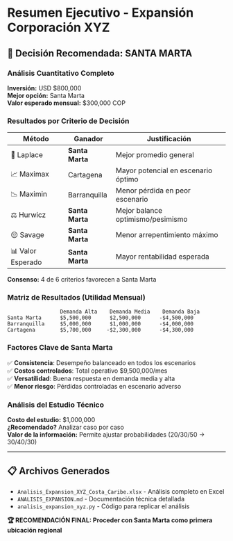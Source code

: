 # Resumen Ejecutivo - Expansión Corporación XYZ

## 🎯 Decisión Recomendada: SANTA MARTA

### Análisis Cuantitativo Completo

**Inversión:** USD $800,000  
**Mejor opción:** Santa Marta  
**Valor esperado mensual:** $300,000 COP  

### Resultados por Criterio de Decisión

| Método | Ganador | Justificación |
|--------|---------|---------------|
| 🎲 Laplace | **Santa Marta** | Mejor promedio general |
| 📈 Maximax | Cartagena | Mayor potencial en escenario óptimo |
| 📉 Maximin | Barranquilla | Menor pérdida en peor escenario |
| ⚖️ Hurwicz | **Santa Marta** | Mejor balance optimismo/pesimismo |
| 😔 Savage | **Santa Marta** | Menor arrepentimiento máximo |
| 📊 Valor Esperado | **Santa Marta** | Mayor rentabilidad esperada |

**Consenso:** 4 de 6 criterios favorecen a Santa Marta

### Matriz de Resultados (Utilidad Mensual)

```
                 Demanda Alta    Demanda Media    Demanda Baja
Santa Marta      $5,500,000      $2,500,000      -$4,500,000
Barranquilla     $5,000,000      $1,000,000      -$4,000,000
Cartagena        $5,700,000     -$2,300,000      -$4,300,000
```

### Factores Clave de Santa Marta

✅ **Consistencia**: Desempeño balanceado en todos los escenarios  
✅ **Costos controlados**: Total operativo $9,500,000/mes  
✅ **Versatilidad**: Buena respuesta en demanda media y alta  
✅ **Menor riesgo**: Pérdidas controladas en escenario adverso  

### Análisis del Estudio Técnico

**Costo del estudio:** $1,000,000  
**¿Recomendado?** Analizar caso por caso  
**Valor de la información:** Permite ajustar probabilidades (20/30/50 → 30/40/30)

---

## 📋 Archivos Generados

- `Analisis_Expansion_XYZ_Costa_Caribe.xlsx` - Análisis completo en Excel
- `ANALISIS_EXPANSION.md` - Documentación técnica detallada
- `analisis_expansion_xyz.py` - Código para replicar el análisis

**🏆 RECOMENDACIÓN FINAL: Proceder con Santa Marta como primera ubicación regional**